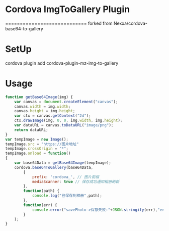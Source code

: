 # Cordova ImgToGallery Plugin
============================
forked from Nexxa/cordova-base64-to-gallery

# SetUp 

cordova plugin add cordova-plugin-mz-img-to-gallery

# Usage
```javascript
function getBase64Image(img) {
    var canvas = document.createElement("canvas");
    canvas.width = img.width;
    canvas.height = img.height;
    var ctx = canvas.getContext("2d");
    ctx.drawImage(img, 0, 0, img.width, img.height);
    var dataURL = canvas.toDataURL("image/png");
    return dataURL;
}
var tempImage = new Image();
tempImage.src = "https://图片地址"
tempImage.crossOrigin = "*";
tempImage.onload = function()
{
    var base64Data = getBase64Image(tempImage);
    cordova.base64ToGallery(base64Data,
        {
            prefix: 'cordova_', // 图片前缀
            mediaScanner: true // 保存成功通知相册刷新
        },
        function(path) {
            console.log("已保存到相册",path);
        },
        function(err) {
            console.error("savePhoto->保存失败:"+JSON.stringify(err),"error")
        }
    );
}
```
